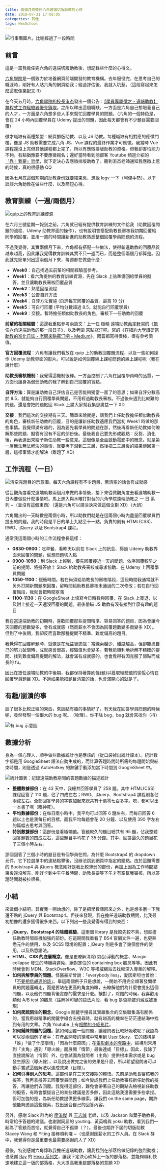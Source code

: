 ```yaml
---
title: 兩個月來擔任六角遠端切版助教的心得
date: 2019-07-31 17:08:05
categories: 其他
tags: HexSchool
---
```


![行事曆圖片。比喻經過了一段時間](https://i.imgur.com/MSsiq4T.png)

## 前言

這是一篇我擔任完六角的遠端切版助教後，想記錄些什麼的心得文。

[六角學院](https://www.facebook.com/hexschool/)是一個致力於培養網頁前端開發的教育機構。去年服役完，在思考自己的職涯時，剛好有人貼六角的網頁給我；經過評估後，我就入坑惹。（這段寫起來怎麼這麼像業配文 R）

在今天五月時，[六角學院的校長洧杰](https://www.facebook.com/sfismy)發出一個公告：[【學員專屬徵才 - 遠端助教】無程式工作經驗者優先錄取](https://www.hexschool.com/2019/05/13/2019-05-13-remote-jobs/)。之所以釋出這個職缺，一方面是六角自己想培養自己的人才，一方面是六角想多些人手來幫忙回覆學員的問題。（六角的一個特色是，會在 24 小時內回覆學員在 Udemy 提出的問題，因此每天都會有不少題目需要回覆）

徵才職缺有兩種類型：網頁排版助教、以及 JS 助教。每種職缺有相對應的應徵門檻，像是 JS 助教需要完成六角 JS、Vue 課程的最終作業才可應徵。我當時 Vue 課程還沒上完但其他課程都上完了，所以有應徵排版助教的資格。但我卻害怕能力不夠，有點猶豫要不要應徵報名；還好當時看到閱部客 Youtube 頻道介紹的[「靠！我要」哲學](https://www.youtube.com/watch?v=RKh0gQWxws8&feature=youtu.be&t=529)，就下定決心去應徵排版助教了。聽到洧杰老師通知我應徵上惹的時候，真的很感動 QQ

因為七月底這個短期的助教身份就要結束惹，想說 logv 一下（阿傑手勢）。以下談談六角助教在做些什麼，以及簡短心得。

<!-- more -->

## 教育訓練（一週/兩個月）

![quip上的教育訓練資源](https://i.imgur.com/85hlFyJ.png)

在六月三號星期一報到之前，六角就已經有提供教育訓練的文件給我（助教回覆問題的流程、Udemy 助教界面的操作），也有說明會搭配助教長審核我初期回覆給同學的回覆，並用一週的時間讓新進的助教熟悉整個回覆學員問題的流程。

不過我覺得，其實兩個月下來，六角都有搭配一些做法，使得新進助教的回覆品質越來越高，因此讓我覺得教育訓練其實不只一週而已，而是整個兩個月都算是。因此就先簡單列出這兩個月下來，每週都在做些什麼：

* **Week0**：自己找過去前輩的相關經驗當參考。
* **Week1**：看六角提供的教育訓練資源，先在 Slack 上貼準備回給學員的擬答，並且讓助教長審核回覆品質
* **Week2**：熟悉回覆流程
* **Week3**：公告自評方法
* **Week4**：自評方法實施 (自評每天回覆的品質。最高 10 分)
* **Week5**：可自行回覆 (平均分數超過 8.5，就能自行回覆學員)
* **Week9**：交接。暫時擔任類似助教長的角色，審核下一任助教的回覆

**前輩的相關經驗**：這邊我重點參考兩篇文：上一任 ~~樹精~~ 遠端助教[蔡宇軒](https://www.facebook.com/profile.php?id=1848693276)寫的《[擔任六角遠端助教的那一段日子](https://pvt5r486.github.io/note/20190524/3138494786/)》，以及[老闆 來點寇汀吧。](https://www.facebook.com/bosscodingplease/)寫的《[在紐約大學讀研當助教的進化日誌 - 老闆來點寇汀吧 - Medium](https://medium.com/在紐約大學讀研當助教的進化日誌-b5f0d604201a)》。兩篇都寫得很棒，很有參考價值。

**官方回覆流程**：六角有讓我們看放在 quip 上的助教回覆題流程，以及一些如何操作 Udemy 助教界面的影片。可以說是如何回覆線上課程問題的線上課程呢（我在說什麼）

**助教長審核機制**：我覺得這機制很棒。一方面控制了六角在回覆學員時的品質，一方面也讓身為弱弱助教的我了解到自己回覆的盲點。

**自評方法**：算是讓助教自己評估自己是否能夠獨當一面了的意思；如果自評分數高於 8.5，就能夠自行回覆學員問題，不用經過助教長審核。不過後來遇到比較難的問題，還是會把問題貼回 Slack 上請大家幫我集思廣益一下 XD

**交接**：我們這次的交接期有三天。簡單來說就是，讓我們上任助教擔任類似助教長的角色，審核新任助教的回覆，目的是讓新任助教適應我們當初 Week1 時做的那些事情。我覺得滿有趣的，因為要先看學員的問題在那，然後再看新任助教如何瞭解那些問題、擬答有沒有不足的部份後。最後我自己要先形成觀點：反芻、消化後，再表達出來給予新任助教一些意見。這很像是全面啟動電影中的概念，就是第一層無法無法解決的事情，就要再下潛到二三層，然後把二三層後的結果傳回第一層，這樣事情才能解決（離題了 XD）

## 工作流程（一日）

![清空完題目的示意圖。每天六角課程有不少題目，若清空的話會有成就感](https://i.imgur.com/VtZ33f3.png)

從巨觀角度看完遠端助教兩個月來做的事情後，接下來從微觀角度去看遠端助教一日內要做些什麼事情吧。馬上進入與木曜打對台的六角學院遠端助教之 一 日 系 列 ~（並沒有這個東西）（還是六角可以請泱泱來做這個企劃 XD）（大誤）

六角開出的一天時數是兩個小時，所以助教們就是在這兩個小時內盡量回覆學員們提出的問題。我的時段是平日的早上九點至十一點，負責的則有 HTML(CSS)、RWD、jQuery 以及 Bootstrap4 課程。

通常我這兩個小時的工作流程會長這樣：

* **0830-0900**：吃早餐、看昨天以前在 Slack 上的訊息、掃過 Udemy 助教界面未回覆的問題，偷想問題切入點
* **0900-1050**：到 Slack 上報到、優先回覆接近一天的問題、依序回覆較早之前的提問、將擬答放上 Slack 給助教長審核或尋求協助、在 Udemy 上回覆學員問題
* **1050-1100**：緩衝時間。若在尚須給助教長的審核階段，這段時間我通常就不另外打開新問題來回覆，留時間給助教長審核未通過的二次修改；若在自行回覆階段，我就會把時間塞滿
* **1100-1130**：在 GoogleSheet 上填寫今日時數與回覆，在 Slack 上簽退，以及附上接近一天還沒回覆的問題。最後偷瞄 JS 助教有沒有接到什麼有趣的題目

我在當遠端助教的初期時，喜歡回覆那些提問精準、容易回答的題目，因為會讓今天回覆的題數變多，會有成就感（然而薪水不會因為回覆題數變多而變多 XD）。但到了中後期，我卻反而喜歡那種提問不精準、難度偏高的題目。

我覺得在回覆解題時，就像是在玩益智遊戲：當線索越少、難度越高，但卻能憑自己的努力破關時，成就感會很高，經驗值也會變多。若我能順利地拆解不精確的提問、找到難度偏高提問的解法，就會滿有成就感的，也會覺得有因克服了弱點而成長的 fu。

因此在擔任遠端助教的中後期，我都保持著靠刷怪(題)以獲取經驗值的愉悅心情在回覆學員題目 XD。不過如果能把題目清空的話，也會滿開心的就是了。

## 有趣/崩潰的事

談了很多比較正經的東西，來談點有趣的事情好了。有天我在回答學員問題的時候呢，竟然發現一個很大的 bug 呢…（物理）。你不除 bug，bug 就會來找你（抖）

![有 bug 示意圖](https://imgur.com/LdHWO79.png)

## 數據分析

身為一個心理人，順手做些數據統計也是應該的（從口袋掉出統計課本）。統計數字都是用 GoogleSheet 語法自動生成的，而計算答題時間時所需的每題開始與結束時間，則是透過 AutoHotkey 的熱鍵手動添加當下時間到 GoogleSheet 中。

![統計圖表：記錄遠端助教期間的答題數據的描述統計](https://i.imgur.com/BPsP9xn.png)

* **整體數據部份**：在 43 天中，我總共回答學員了 258 題。其中 HTML(CSS) 課程回答了 110 題，佔了四成左右；RWD、jQuery、Bootstrap4 課程則各佔兩成左右。全部回答學員的字數加起來總共有十萬零七百多字。嗯，都可以出一本書了呢（眼神死）。
* **平均數據部份**：在每日兩小時中，我平均可以回答 6 題左右，而每日回答 6 題以上也是我每日的目標。而我平均每題會花 20 分鐘、以及使用 390 字左右的篇幅去思考與回答。
* **特別數據部份**：這部份是看極端值。答題較久的題目總共有 95 題，佔我整體回答題數的四成左右，這些題目平均花了 35 分鐘。其中，回答最久的題目花了三個小時左右。

那個回答了三個小時的題目是有個學員在問，為什麼 Bootstrap4 的 dropdown 元件，它下拉選單中的連結點擊後，沒辦法跳到網頁中指定的錨點。由於這題需要的 Bootstrap4 與 jQuery 概念剛好是我比較薄弱的部份，再加上因為工作時間結束後還沒解完，剛好卡到中午午餐時間，助教長要等下午才有空幫我審核，所以答題時間就被拉很長。

## 小結

來做個小結吧。其實我一開始想的，除了是把學費賺回來之外，也是想多磨一下我還不熟的 jQuery 與 Bootstrap4。但後來發現，我在擔任遠端助教期間，比我最初想像的還多獲得很多東西。以下列出一些我覺得有得到的東西：

* **jQuery、Bootstrap4 的除錯經驗**。這兩個 library 是我原先較不熟，想趁擔任助教時間趁機加強的部份。在這期間我重看了 BS4 官網文件一遍，也更熟悉元件的使用，以及 SCSS 環境的配置；jQeury 則是多會了幾個套件的使用，以及熟悉語法。
* **HTML、CSS 的底層概念**。像是更瞭解清除(閉合)浮動的概念、Margin collapse 發生的時機與避免、絕對定位的 containing box 觀念等等。因此有時候會到 MDN、StackOverflow、W3C 等權威網站去找較深入專業的解釋。
* **如何拆解學員的問題**。怪醫豪斯曾說：「everybody lies」，愛因斯坦也曾說：「[不要相信胡適的話](https://www.plurk.com/p/l4sau1)」。舉這兩個例子只是想說，一開始不用完全順著發問學員的問題邏輯走，而是要站在更高的角度俯瞰，去瞭解他們為什麼會提出這個問題，以及他們問題背後實際的需求是什麼。襖對了，除錯的時候，我喜歡用類似 A/B test 的觀念（註解掉可疑的語法片段，看 bug 是否能被消滅或被重現）
* **如何爬疏陌生的觀念**。Google 關鍵字搜尋其實跟集合的交集聯集滿有關係的。當我用越精準的關鍵字組合去搜尋時，就有越高的機率在茫茫連結海中找到有用的文章。六角 Youtube 上有[相關的介紹影片](https://www.youtube.com/watch?v=DBjRl7IXNiQ)。
* **如何鋪陳問題的回覆**。該如何回覆一個問題，讓發問者比較好吸收呢？我認為可以從兩個例子著手：在產品開發的領域中常用到 [User Story](https://youtu.be/BHR9fRXAsjI?t=510)，它的結構是「誰」「做了什麼事情」「因為什麼原因」；在[電影劇本的套路中](https://www.facebook.com/watch/?v=426615371269235)，結構則常用到「主角」遇到「導火線」而展開「情節」最後達成「目標」。因此，我除了直接說解法（情節）外，也會試圖為發問者（主角）提供根本需求或是 bug 發生原因（導火線），以及說出做完之後的效果是什麼，所以希望發問者可以動手嘗試這個解法以達成效果（目標）。
* **如何引導別人的思考**。這部份是在三天交接期的體悟。先前是助教長審核我的擬答，我再拿擬答去回覆學員問題；如今變成我們上任助教審核新任助教的擬答，再讓他們去回覆。我覺得這部份，難免會帶著自己的觀點去檢視新任助教的擬答，有時會懷疑自己的某些建議是否多餘，因此這點我還需要多些拿捏。但可加強的是，為新任助教提供更多線索，讓我們 on the same page，期許他能夠透過這些線索，找出適合自己的回答內容。


另外，感謝 Slack 群內的 [廖洧傑](https://www.facebook.com/sfismy) 與 [王志誠](https://www.facebook.com/chihcheng.wang.3) 老師，以及 Jackson 和葉子助教長，時常給予答題的建議。也謝謝同屆的 youting、黃英鳴與 yoku 助教，看到我們一起為了答題而苦惱，就覺得自己不孤單（？）。最後也期許下屆的切版助教 Stacey Wang 和 Yiting 接棒順利囉 ~（也感謝匯薪水的工作人員。在 Slack 群中，我覺得你是最重要也最需要感謝的人了 XD）

最後，特別感謝六角錄取我擔任遠端助教，讓我找到在部落格做記錄的強烈動機；也感謝 [Ray](https://www.facebook.com/HsiangFeng.hf) 的 [Hexo 系列文](https://hsiangfeng.github.io/categories/hexo/)，讓我下定決心砍掉上一版的部落格，並能夠順利快速地建立這一版的部落格，大大提高我重啟部落格的意願 XD